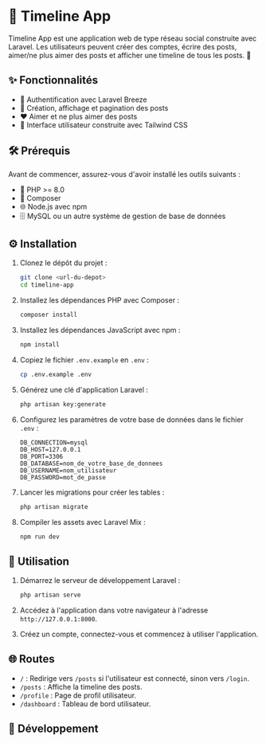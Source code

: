 # 📅 Timeline App

Timeline App est une application web de type réseau social construite avec Laravel. Les utilisateurs peuvent créer des comptes, écrire des posts, aimer/ne plus aimer des posts et afficher une timeline de tous les posts. 🚀

## ✨ Fonctionnalités

- 🔐 Authentification avec Laravel Breeze
- 📝 Création, affichage et pagination des posts
- ❤️ Aimer et ne plus aimer des posts
- 🎨 Interface utilisateur construite avec Tailwind CSS

## 🛠️ Prérequis

Avant de commencer, assurez-vous d'avoir installé les outils suivants :

- 🐘 PHP >= 8.0
- 🎼 Composer
- 🌐 Node.js avec npm
- 🗄️ MySQL ou un autre système de gestion de base de données

## ⚙️ Installation

1. Clonez le dépôt du projet :

    ```bash
    git clone <url-du-depot>
    cd timeline-app
    ```

2. Installez les dépendances PHP avec Composer :

    ```bash
    composer install
    ```

3. Installez les dépendances JavaScript avec npm :

    ```bash
    npm install
    ```

4. Copiez le fichier `.env.example` en `.env` :

    ```bash
    cp .env.example .env
    ```

5. Générez une clé d'application Laravel :

    ```bash
    php artisan key:generate
    ```

6. Configurez les paramètres de votre base de données dans le fichier `.env` :

    ```env
    DB_CONNECTION=mysql
    DB_HOST=127.0.0.1
    DB_PORT=3306
    DB_DATABASE=nom_de_votre_base_de_donnees
    DB_USERNAME=nom_utilisateur
    DB_PASSWORD=mot_de_passe
    ```

7. Lancer les migrations pour créer les tables :

    ```bash
    php artisan migrate
    ```

8. Compiler les assets avec Laravel Mix :

    ```bash
    npm run dev
    ```

## 🚀 Utilisation

1. Démarrez le serveur de développement Laravel :

    ```bash
    php artisan serve
    ```

2. Accédez à l'application dans votre navigateur à l'adresse `http://127.0.0.1:8000`.

3. Créez un compte, connectez-vous et commencez à utiliser l'application.

## 🌐 Routes

- `/` : Redirige vers `/posts` si l'utilisateur est connecté, sinon vers `/login`.
- `/posts` : Affiche la timeline des posts.
- `/profile` : Page de profil utilisateur.
- `/dashboard` : Tableau de bord utilisateur.

## 🔧 Développement

